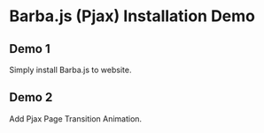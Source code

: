 # Barba.js (Pjax) Installation Demo

## Demo 1
Simply install Barba.js to website.

## Demo 2
Add Pjax Page Transition Animation.
